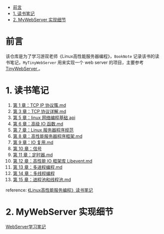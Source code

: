 


- [前言](#前言)
- [1. 读书笔记](#1-读书笔记)
- [2. MyWebServer 实现细节](#2-mywebserver-实现细节)

# 前言
该仓库是为了学习游双老师《Linux高性能服务器编程》，`BookNote` 记录该书的读书笔记，`MyTinyWebServer` 用来实现一个 web server 的项目，主要参考 [TinyWebServer
](https://github.com/qinguoyi/TinyWebServer)。

# 1. 读书笔记

1. [第 1 章：TCP IP 协议簇.md](BookNote/chapter01/第%201%20章：TCP%20IP%20协议簇.md)
2. [第 3 章：TCP 协议详解.md](BookNote/chapter03/TCP%20协议详解.md)
3. [第 5 章：linux 网络编程基础 api](BookNote/chapter05/第%205%20章：Linux%20网络编程基础%20API.md)
4. [第 6 章：高级 IO 函数.md](BookNote/chapter06/第%206%20章：高级%20IO%20函数.md)
5. [第 7 章：Linux 服务器程序规范](BookNote/chapter07/第%207%20章：Linux%20服务器程序规范.md)
6. [第 8 章：高性能服务器程序框架.md](BookNote/chapter08/第%208%20章：高性能服务器程序框架.md)
7. [第 9 章：IO 复用.md](BookNote/chapter09/第%209%20章：IO%20复用.md)
8. [第 10 章：信号](BookNote/chapter10/第%2010%20章：信号.md)
9. [第 11 章：定时器.md](BookNote/chapter11/第%2011%20章：定时器.md)
10. [第 12 章：高性能 IO 框架库 Libevent.md](BookNote/chapter12/第%2012%20章：高性能%20IO%20框架库%20Libevent.md)
11. [第 13 章：多进程编程.md](BookNote/chapter13/第%2013%20章：多进程编程.md)
12. [第 14 章：多线程编程](BookNote/chapter14/第%2014%20章：多线程编程.md)
13. [第 15 章：进程池和线程池.md](BookNote/chapter15/第%2015%20章：进程池和线程池.md)

reference: [《Linux高性能服务编程》读书笔记](https://blog.csdn.net/qq_37070988/category_11710888.html)

# 2. MyWebServer 实现细节
[WebServer学习笔记](MyTinyWebServer/WebServer学习笔记.md)